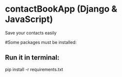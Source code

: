 # contactBookApp (Django & JavaScript) 
 Save your contacts easily


#Some packages must be installed:
 ## Run it in terminal:

pip install -r requirements.txt


